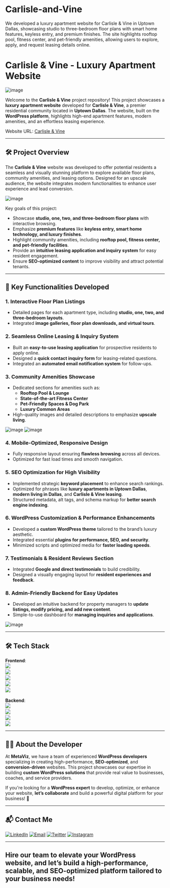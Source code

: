 # Carlisle-and-Vine
We developed a luxury apartment website for Carlisle &amp; Vine in Uptown Dallas, showcasing studio to three-bedroom floor plans with smart home features, keyless entry, and premium finishes. The site highlights rooftop pool, fitness center, and pet-friendly amenities, allowing users to explore, apply, and request leasing details online.
# Carlisle & Vine - Luxury Apartment Website

![image](https://github.com/user-attachments/assets/e4f11d69-a261-4184-b24a-9df3bec25d79)

Welcome to the **Carlisle & Vine** project repository! This project showcases a **luxury apartment website** developed for **Carlisle & Vine**, a premier residential community located in **Uptown Dallas**. The website, built on the **WordPress platform**, highlights high-end apartment features, modern amenities, and an effortless leasing experience.

Website URL: [Carlisle & Vine](https://carlisleandvineapartments.com/)

---

## 🛠 Project Overview

The **Carlisle & Vine** website was developed to offer potential residents a seamless and visually stunning platform to explore available floor plans, community amenities, and leasing options. Designed for an upscale audience, the website integrates modern functionalities to enhance user experience and lead conversion.

![image](https://github.com/user-attachments/assets/6302eddf-4b0d-4860-9c37-f2f90948e676)

Key goals of this project:
- Showcase **studio, one, two, and three-bedroom floor plans** with interactive browsing.
- Emphasize **premium features** like **keyless entry, smart home technology, and luxury finishes**.
- Highlight community amenities, including **rooftop pool, fitness center, and pet-friendly facilities**.
- Provide an **intuitive leasing application and inquiry system** for easy resident engagement.
- Ensure **SEO-optimized content** to improve visibility and attract potential tenants.

---

## 🚀 Key Functionalities Developed

### 1. **Interactive Floor Plan Listings**
   - Detailed pages for each apartment type, including **studio, one, two, and three-bedroom layouts**.
   - Integrated **image galleries, floor plan downloads, and virtual tours**.

### 2. **Seamless Online Leasing & Inquiry System**
   - Built an **easy-to-use leasing application** for prospective residents to apply online.
   - Designed a **quick contact inquiry form** for leasing-related questions.
   - Integrated an **automated email notification system** for follow-ups.

### 3. **Community Amenities Showcase**
   - Dedicated sections for amenities such as:
     - **Rooftop Pool & Lounge**
     - **State-of-the-art Fitness Center**
     - **Pet-Friendly Spaces & Dog Park**
     - **Luxury Common Areas**
   - High-quality images and detailed descriptions to emphasize **upscale living**.

![image](https://github.com/user-attachments/assets/d87f552e-4a0b-4fd3-8c96-660a45438d66)
![image](https://github.com/user-attachments/assets/7023b823-4a73-4b9a-b63d-a854b31dc63f)

### 4. **Mobile-Optimized, Responsive Design**
   - Fully responsive layout ensuring **flawless browsing** across all devices.
   - Optimized for fast load times and smooth navigation.

### 5. **SEO Optimization for High Visibility**
   - Implemented strategic **keyword placement** to enhance search rankings.
   - Optimized for phrases like **luxury apartments in Uptown Dallas**, **modern living in Dallas**, and **Carlisle & Vine leasing**.
   - Structured metadata, alt tags, and schema markup for **better search engine indexing**.

### 6. **WordPress Customization & Performance Enhancements**
   - Developed a **custom WordPress theme** tailored to the brand’s luxury aesthetic.
   - Integrated essential **plugins for performance, SEO, and security**.
   - Minimized scripts and optimized media for **faster loading speeds**.

### 7. **Testimonials & Resident Reviews Section**
   - Integrated **Google and direct testimonials** to build credibility.
   - Designed a visually engaging layout for **resident experiences and feedback**.

### 8. **Admin-Friendly Backend for Easy Updates**
   - Developed an intuitive backend for property managers to **update listings, modify pricing, and add new content**.
   - Simple-to-use dashboard for **managing inquiries and applications**.

![image](https://github.com/user-attachments/assets/6b554e51-6260-47cb-9a84-94a47bd80310)

---

## 🛠️ Tech Stack

**Frontend**:  
![](https://img.shields.io/badge/HTML5-E34F26?style=for-the-badge&logo=html5&logoColor=white)&nbsp;  
![](https://img.shields.io/badge/CSS3-1572B6?style=for-the-badge&logo=css3&logoColor=white)&nbsp;  
![](https://img.shields.io/badge/JavaScript-F7DF1E?style=for-the-badge&logo=javascript&logoColor=black)&nbsp;  
![](https://img.shields.io/badge/jQuery-0769AD?style=for-the-badge&logo=jquery&logoColor=white)&nbsp;  
![](https://img.shields.io/badge/Bootstrap-7952B3?style=for-the-badge&logo=bootstrap&logoColor=white)&nbsp;  

**Backend**:  
![](https://img.shields.io/badge/WordPress-21759B?style=for-the-badge&logo=wordpress&logoColor=white)&nbsp;  
![](https://img.shields.io/badge/PHP-777BB4?style=for-the-badge&logo=php&logoColor=white)&nbsp;  
![](https://img.shields.io/badge/MySQL-4479A1?style=for-the-badge&logo=mysql&logoColor=white)&nbsp;  
![](https://img.shields.io/badge/REST%20API-005571?style=for-the-badge&logo=rest&logoColor=white)


---

## 👨‍💻 About the Developer  

At **MetaViz**, we have a team of experienced **WordPress developers** specializing in creating high-performance, **SEO-optimized**, and **conversion-driven** websites. This project showcases our expertise in building **custom WordPress solutions** that provide real value to businesses, coaches, and service providers.  

If you're looking for a **WordPress expert** to develop, optimize, or enhance your website, **let’s collaborate** and build a powerful digital platform for your business! 🚀

---

## 📬 Contact Me

[![LinkedIn](https://img.shields.io/badge/LinkedIn-Connect-blue?style=for-the-badge&logo=linkedin)](https://www.linkedin.com/company/metaviz-tech/posts/?feedView=all)
[![Email](https://img.shields.io/badge/Email-Contact%20Me-orange?style=for-the-badge&logo=gmail)](mailto:info@metaviz.pro)
[![Twitter](https://img.shields.io/badge/Twitter-Connect-red?style=for-the-badge&logo=Twitter)](https://x.com/MetavizPro)
[![Instagram](https://img.shields.io/badge/Instagram-Contact%20Me-pink?style=for-the-badge&logo=Instagram)](https://www.instagram.com/metavizpro/)

---

Hire our team to elevate your WordPress website, and let’s build a high-performance, scalable, and SEO-optimized platform tailored to your business needs!
---
